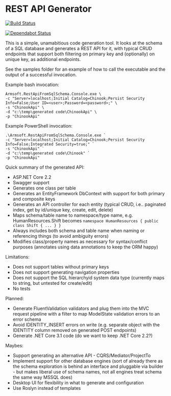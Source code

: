 # REST API Generator

[![Build Status](https://dev.azure.com/kanearmstrong/RestApiFromSqlSchema/_apis/build/status/kane-armstrong.rest-api-from-sql?branchName=master)](https://dev.azure.com/kanearmstrong/RestApiFromSqlSchema/_build/latest?definitionId=5&branchName=master)

[![Dependabot Status](https://api.dependabot.com/badges/status?host=github&repo=kane-armstrong/rest-api-from-sql)](https://dependabot.com)

This is a simple, unamabitious code generation tool. It looks at the schema of a SQL database 
and generates a REST API for it, with typical CRUD endpoints that support both filtering on 
primary key and (optionally) on unique key, as additional endpoints.

See the samples folder for an example of how to call the executable and the output of a successful invocation.

Example bash invocation:

```
Armsoft.RestApiFromSqlSchema.Console.exe \
-c "Server=localhost;Initial Catalog=Chinook;Persist Security Info=False;User ID=<user>;Password=<password>;" \
-s "ChinookApi" \
-d "c:\temp\generated code\ChinookApi" \
-p "ChinookApi"
```

Example PowerShell invocation:

```
.\Armsoft.RestApiFromSqlSchema.Console.exe `
-c "Server=localhost;Initial Catalog=Chinook;Persist Security Info=False;Integrated Security=true;" `
-s "ChinookApi" `
-d "c:\temp\generated code\Chinook" `
-p "ChinookApi" 
```

Quick summary of the generated API:

  * ASP.NET Core 2.2
  * Swagger support
  * Generates one class per table 
  * Generates an EntityFramework DbContext with support for both primary and composite keys
  * Generates an API controller for each entity (typical CRUD, i.e.. paginated index, get by id/unique key, create, edit, delete)
  * Maps schema/table name to namespace/type name, e.g. HumanResources.Shift becomes `namespace HumanResources { public class Shift { ... } }`
  * Always includes both schema and table name when naming or referencing things (to avoid ambiguity errors)
  * Modifies class/property names as necessary for syntax/conflict purposes (annotates using data annotations to keep the ORM happy)

Limitations:

  * Does not support tables without primary keys
  * Does not support generating navigation properties
  * Does not support the SQL hierarchyid system data type (currently maps to string, but untested for create/edit)
  * No tests

Planned:

  * Generate FluentValidation validators and plug them into the MVC request pipeline with a filter to map ModelState validation errors to an error schema
  * Avoid IDENTITY_INSERT errors on write (e.g. separate object with the IDENTITY column removed on generated POST endpoints)
  * Generate .NET Core 3.1 code (do we want to keep .NET Core 2.2?)

Maybes:

  * Support generating an alternative API - CQRS/Mediator/ProjectTo
  * Implement support for other database engines (sort of already there as the schema exploration is behind an interface and 
pluggable via builder - but makes liberal use of schema names, not all engines treat schema the same way MSSQL does)
  * Desktop UI for flexibility in what to generate and configuration
  * Use Roslyn instead of templates

